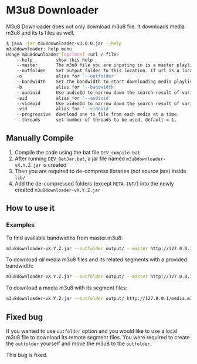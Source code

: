 # M3u8 Downloader
M3u8 Downloader does not only download m3u8 file. It downloads media m3u8 and its ts files as well.

```sh
$ java -jar m3u8downloader-v3.0.0.jar --help
m3u8downloader: help menu
Usage m3u8downloader [options] <url / file>
    --help         show this help
    --master       The m3u8 file you are inputing in is a master playlist
    --outfolder    Set output folder to this location. If url is a local file, then the m3u8 file MUST locate INSIDE the outfolder
    -o             alias for '--outfolder'
    --bandwidth    Set the bandwidth to start downloading media playlists from master playlist, use ',' to separate multiple bandwidths you wanna select (eg. -b 123,324)
    -b             alias for '--bandwidth'
    --audioid      Use audioId to narrow down the search result of variant streams
    -aid           alias for '--audioid'
    --videoid      Use videoId to narrow down the search result of variant streams
    -vid           alias for '--videoid'
    --progressive  download one ts file from each media at a time.
    --threads      set number of threads to be used, default = 1.
```

## Manually Compile
1. Compile the code using the bat file `DEV_compile.bat`
2. After running `DEV_GetJar.bat`, a jar file named `m3u8downloader-vX.Y.Z.jar` is created
3. Then you are required to de-compress libraries (not source jars) inside `lib/`
4. Add the de-compressed folders (except `META-INF/`) into the newly created `m3u8downloader-vX.Y.Z.jar`

## How to use it
### Examples
To find available bandwidths from master.m3u8:
```sh
m3u8downloader-vX.Y.Z.jar --outfolder output/ --master http://127.0.0.1/master.m3u8
```

To download *all* media m3u8 files and its related segments with a provided bandwidth:
```sh
m3u8downloader-vX.Y.Z.jar --outfolder output/ --master http://127.0.0.1/master.m3u8 --bandwidth 12345
```

To download a media m3u8 with its segment files:
```sh
m3u8downloader-vX.Y.Z.jar --outfolder output/ http://127.0.0.1/media.m3u8
```

## Fixed bug
If you wanted to use `outfolder` option and you would like to use a local m3u8 file to download its remote segment files. You were required to create the `outfolder` yourself and move the m3u8 to the `outfolder`.

This bug is fixed.